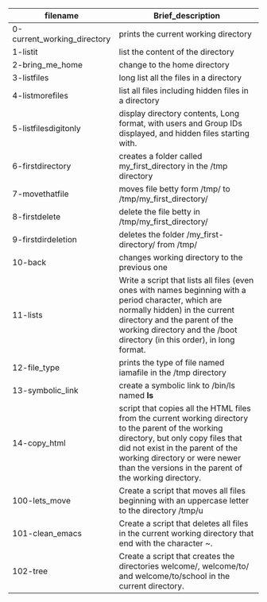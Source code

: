 |filename|Brief_description|
|--------------|---------------------------------------------------|
|0-current_working_directory|prints the current working  directory|
|1-listit|list the content of the directory|
|2-bring_me_home |change to the home directory|
|3-listfiles |long list all the files in a directory|
|4-listmorefiles |list all files including hidden files in a directory|
|5-listfilesdigitonly |display directory contents, Long format, with users and Group IDs displayed, and hidden files starting with.|
|6-firstdirectory |creates a folder called my_first_directory in the /tmp directory|
|7-movethatfile |moves file betty form /tmp/ to /tmp/my_first_directory/|
|8-firstdelete |delete the file betty in /tmp/my_first_directory/|
|9-firstdirdeletion |deletes the folder /my_first-directory/ from /tmp/|
|10-back |changes working directory to the previous one|
|11-lists |Write a script that lists all files (even ones with names beginning with a period character, which are normally hidden) in the current directory and the parent of the working directory and the /boot directory (in this order), in long format.|
|12-file_type |prints the type of file named iamafile in the /tmp directory|
|13-symbolic_link |create a symbolic link to /bin/ls named __ls__|
|14-copy_html |script that copies all the HTML files from the current working directory to the parent of the working directory, but only copy files that did not exist in the parent of the working directory or were newer than the versions in the parent of the working directory.|
|100-lets_move |Create a script that moves all files beginning with an uppercase letter to the directory /tmp/u|
|101-clean_emacs |Create a script that deletes all files in the current working directory that end with the character ~.|
|102-tree |Create a script that creates the directories welcome/, welcome/to/ and welcome/to/school in the current directory.|

